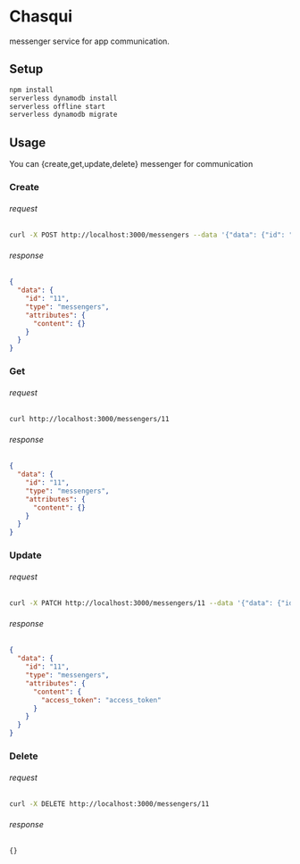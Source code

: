 # Chasqui
messenger service for app communication.
## Setup

```bash
npm install
serverless dynamodb install
serverless offline start
serverless dynamodb migrate
```

## Usage
You can {create,get,update,delete} messenger for communication 
### Create
###### request
```bash
curl -X POST http://localhost:3000/messengers --data '{"data": {"id": "11", "type": "messengers", "attributes": {}}}'
```

###### response
```json
{
  "data": {
    "id": "11",
    "type": "messengers",
    "attributes": {
      "content": {}
    }
  }
}
```

### Get
###### request
```bash
curl http://localhost:3000/messengers/11
```

###### response
```json
{
  "data": {
    "id": "11",
    "type": "messengers",
    "attributes": {
      "content": {}
    }
  }
}
```

### Update
###### request
```bash
curl -X PATCH http://localhost:3000/messengers/11 --data '{"data": {"id": "11", "type": "messengers", "attributes": {"content": {"access_token": "access_token"}}}}'
```

###### response
```json
{
  "data": {
    "id": "11",
    "type": "messengers",
    "attributes": {
      "content": {
        "access_token": "access_token"
      }
    }
  }
}
```

### Delete
###### request
```bash
curl -X DELETE http://localhost:3000/messengers/11
```

###### response
```javascript
{}
```